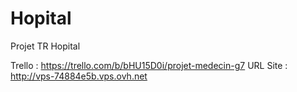 # Hopital
Projet TR Hopital

Trello : https://trello.com/b/bHU15D0i/projet-medecin-g7
URL Site : http://vps-74884e5b.vps.ovh.net
